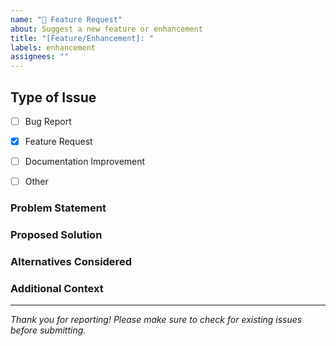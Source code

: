 ```yaml
---
name: "🚀 Feature Request"
about: Suggest a new feature or enhancement
title: "[Feature/Enhancement]: "
labels: enhancement
assignees: ""
---
```


## Type of Issue

- [ ] Bug Report
- [x] Feature Request
- [ ] Documentation Improvement
- [ ] Other


### Problem Statement
<!--  A clear description of the problem this feature solves. -->

### Proposed Solution
<!--  Explain how you’d like the feature to work. -->

### Alternatives Considered
<!--  Any alternative solutions or features you’ve thought about. -->

### Additional Context
<!--  Add extra context, references, or screenshots here. -->

---

*Thank you for reporting! Please make sure to check for existing issues before submitting.*